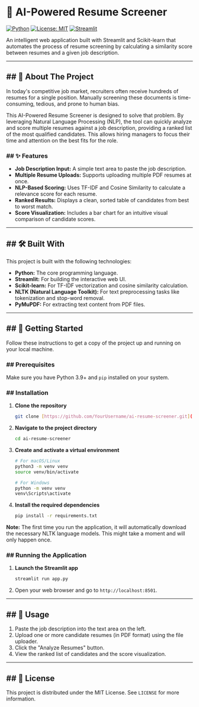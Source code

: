 # 🤖 AI-Powered Resume Screener

[![Python](https://img.shields.io/badge/Python-3.9%2B-blue.svg)](https://www.python.org/)
[![License: MIT](https://img.shields.io/badge/License-MIT-yellow.svg)](https://opensource.org/licenses/MIT)
[![Streamlit](https://img.shields.io/badge/Streamlit-1.25%2B-red.svg)](https://streamlit.io)

An intelligent web application built with Streamlit and Scikit-learn that automates the process of resume screening by calculating a similarity score between resumes and a given job description.



---

## ## 🎯 About The Project

In today's competitive job market, recruiters often receive hundreds of resumes for a single position. Manually screening these documents is time-consuming, tedious, and prone to human bias.

This AI-Powered Resume Screener is designed to solve that problem. By leveraging Natural Language Processing (NLP), the tool can quickly analyze and score multiple resumes against a job description, providing a ranked list of the most qualified candidates. This allows hiring managers to focus their time and attention on the best fits for the role.

### ## ✨ Features

-   **Job Description Input:** A simple text area to paste the job description.
-   **Multiple Resume Uploads:** Supports uploading multiple PDF resumes at once.
-   **NLP-Based Scoring:** Uses TF-IDF and Cosine Similarity to calculate a relevance score for each resume.
-   **Ranked Results:** Displays a clean, sorted table of candidates from best to worst match.
-   **Score Visualization:** Includes a bar chart for an intuitive visual comparison of candidate scores.

---

## ## 🛠️ Built With

This project is built with the following technologies:

-   **Python:** The core programming language.
-   **Streamlit:** For building the interactive web UI.
-   **Scikit-learn:** For TF-IDF vectorization and cosine similarity calculation.
-   **NLTK (Natural Language Toolkit):** For text preprocessing tasks like tokenization and stop-word removal.
-   **PyMuPDF:** For extracting text content from PDF files.

---

## ## 🚀 Getting Started

Follow these instructions to get a copy of the project up and running on your local machine.

### ## Prerequisites

Make sure you have Python 3.9+ and `pip` installed on your system.

### ## Installation

1.  **Clone the repository**
    ```sh
    git clone [https://github.com/YourUsername/ai-resume-screener.git](https://github.com/YourUsername/ai-resume-screener.git)
    ```
2.  **Navigate to the project directory**
    ```sh
    cd ai-resume-screener
    ```
3.  **Create and activate a virtual environment**
    ```sh
    # For macOS/Linux
    python3 -m venv venv
    source venv/bin/activate

    # For Windows
    python -m venv venv
    venv\Scripts\activate
    ```
4.  **Install the required dependencies**
    ```sh
    pip install -r requirements.txt
    ```

**Note:** The first time you run the application, it will automatically download the necessary NLTK language models. This might take a moment and will only happen once.

### ## Running the Application

1.  **Launch the Streamlit app**
    ```sh
    streamlit run app.py
    ```
2.  Open your web browser and go to `http://localhost:8501`.

---

## ## 📖 Usage

1.  Paste the job description into the text area on the left.
2.  Upload one or more candidate resumes (in PDF format) using the file uploader.
3.  Click the "Analyze Resumes" button.
4.  View the ranked list of candidates and the score visualization.

---

## ## 📄 License

This project is distributed under the MIT License. See `LICENSE` for more information.
